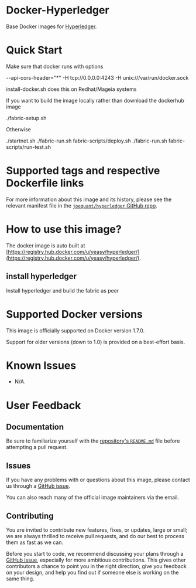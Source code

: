Docker-Hyperledger
===
Base Docker images for [Hyperledger](https://www.hyperledger.org).

Quick Start
===
Make sure that docker runs with options

--api-cors-header="*" -H tcp://0.0.0.0:4243 -H unix:///var/run/docker.sock
  
install-docker.sh does this on Redhat/Mageia systems

If you want to build the image locally rather than download the
dockerhub image

./fabric-setup.sh

Otherwise

./startnet.sh
./fabric-run.sh fabric-scripts/deploy.sh
./fabric-run.sh fabric-scripts/run-test.sh

# Supported tags and respective Dockerfile links

For more information about this image and its history, please see the relevant manifest file in the [`joequant/hyperledger` GitHub repo](https://github.com/joequant/hyperledger).

# How to use this image?
The docker image is auto built at [https://registry.hub.docker.com/u/yeasy/hyperledger/](https://registry.hub.docker.com/u/yeasy/hyperledger/).

## install hyperledger
Install hyperledger and build the fabric as peer 

# Supported Docker versions

This image is officially supported on Docker version 1.7.0.

Support for older versions (down to 1.0) is provided on a best-effort basis.

# Known Issues
* N/A.

# User Feedback
## Documentation
Be sure to familiarize yourself with the [repository's `README.md`](https://github.com/joequant/hyperledger/blob/master/README.md) file before attempting a pull request.

## Issues
If you have any problems with or questions about this image, please contact us through a [GitHub issue](https://github.com/joequant/hyperledger/issues).

You can also reach many of the official image maintainers via the email.

## Contributing

You are invited to contribute new features, fixes, or updates, large or small; we are always thrilled to receive pull requests, and do our best to process them as fast as we can.

Before you start to code, we recommend discussing your plans through a [GitHub issue](https://github.com/joequant/hyperledger/issues), especially for more ambitious contributions. This gives other contributors a chance to point you in the right direction, give you feedback on your design, and help you find out if someone else is working on the same thing.
